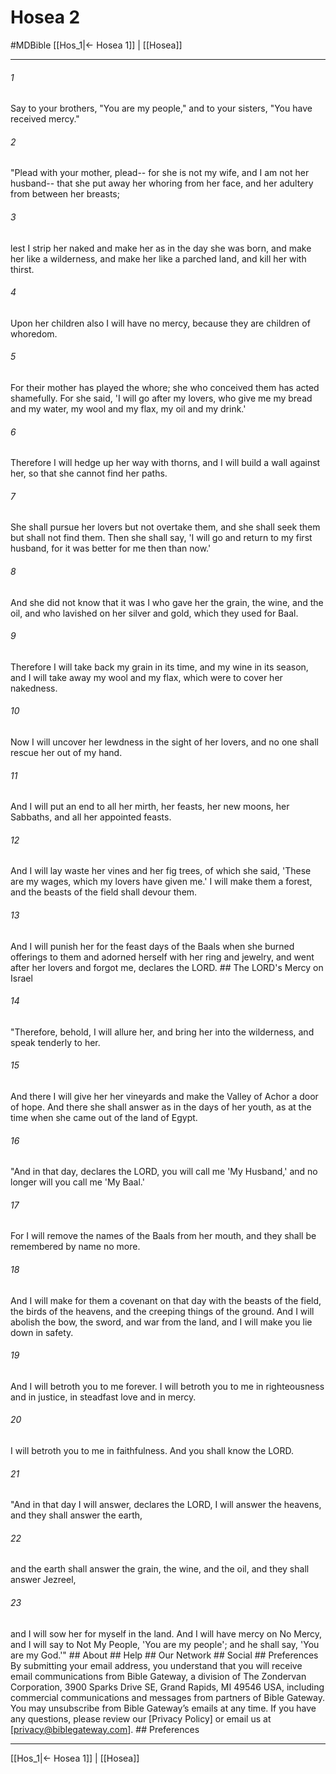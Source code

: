 # Hosea 2
#MDBible
[[Hos_1|← Hosea 1]] | [[Hosea]]

***






###### 1 


Say to your brothers, "You are my people," and to your sisters, "You have received mercy." 





###### 2 


"Plead with your mother, plead-- for she is not my wife, and I am not her husband-- that she put away her whoring from her face, and her adultery from between her breasts; 





###### 3 


lest I strip her naked and make her as in the day she was born, and make her like a wilderness, and make her like a parched land, and kill her with thirst. 





###### 4 


Upon her children also I will have no mercy, because they are children of whoredom. 





###### 5 


For their mother has played the whore; she who conceived them has acted shamefully. For she said, 'I will go after my lovers, who give me my bread and my water, my wool and my flax, my oil and my drink.' 





###### 6 


Therefore I will hedge up her way with thorns, and I will build a wall against her, so that she cannot find her paths. 





###### 7 


She shall pursue her lovers but not overtake them, and she shall seek them but shall not find them. Then she shall say, 'I will go and return to my first husband, for it was better for me then than now.' 





###### 8 


And she did not know that it was I who gave her the grain, the wine, and the oil, and who lavished on her silver and gold, which they used for Baal. 





###### 9 


Therefore I will take back my grain in its time, and my wine in its season, and I will take away my wool and my flax, which were to cover her nakedness. 





###### 10 


Now I will uncover her lewdness in the sight of her lovers, and no one shall rescue her out of my hand. 





###### 11 


And I will put an end to all her mirth, her feasts, her new moons, her Sabbaths, and all her appointed feasts. 





###### 12 


And I will lay waste her vines and her fig trees, of which she said, 'These are my wages, which my lovers have given me.' I will make them a forest, and the beasts of the field shall devour them. 





###### 13 


And I will punish her for the feast days of the Baals when she burned offerings to them and adorned herself with her ring and jewelry, and went after her lovers and forgot me, declares the LORD. ## The LORD's Mercy on Israel 





###### 14 


"Therefore, behold, I will allure her, and bring her into the wilderness, and speak tenderly to her. 





###### 15 


And there I will give her her vineyards and make the Valley of Achor a door of hope. And there she shall answer as in the days of her youth, as at the time when she came out of the land of Egypt. 





###### 16 


"And in that day, declares the LORD, you will call me 'My Husband,' and no longer will you call me 'My Baal.' 





###### 17 


For I will remove the names of the Baals from her mouth, and they shall be remembered by name no more. 





###### 18 


And I will make for them a covenant on that day with the beasts of the field, the birds of the heavens, and the creeping things of the ground. And I will abolish the bow, the sword, and war from the land, and I will make you lie down in safety. 





###### 19 


And I will betroth you to me forever. I will betroth you to me in righteousness and in justice, in steadfast love and in mercy. 





###### 20 


I will betroth you to me in faithfulness. And you shall know the LORD. 





###### 21 


"And in that day I will answer, declares the LORD, I will answer the heavens, and they shall answer the earth, 





###### 22 


and the earth shall answer the grain, the wine, and the oil, and they shall answer Jezreel, 





###### 23 


and I will sow her for myself in the land. And I will have mercy on No Mercy, and I will say to Not My People, 'You are my people'; and he shall say, 'You are my God.'" ## About ## Help ## Our Network ## Social ## Preferences By submitting your email address, you understand that you will receive email communications from Bible Gateway, a division of The Zondervan Corporation, 3900 Sparks Drive SE, Grand Rapids, MI 49546 USA, including commercial communications and messages from partners of Bible Gateway. You may unsubscribe from Bible Gateway&rsquo;s emails at any time. If you have any questions, please review our [Privacy Policy] or email us at [privacy@biblegateway.com]. ## Preferences

***

[[Hos_1|← Hosea 1]] | [[Hosea]]
